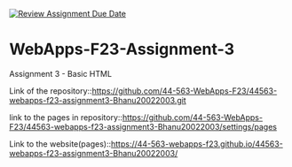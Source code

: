 [![Review Assignment Due Date](https://classroom.github.com/assets/deadline-readme-button-24ddc0f5d75046c5622901739e7c5dd533143b0c8e959d652212380cedb1ea36.svg)](https://classroom.github.com/a/q2-Q7VCy)
# WebApps-F23-Assignment-3
Assignment 3 - Basic HTML

Link of the repository::https://github.com/44-563-WebApps-F23/44563-webapps-f23-assignment3-Bhanu20022003.git

link to the pages in repository::https://github.com/44-563-WebApps-F23/44563-webapps-f23-assignment3-Bhanu20022003/settings/pages


Link to the website(pages)::https://44-563-webapps-f23.github.io/44563-webapps-f23-assignment3-Bhanu20022003/